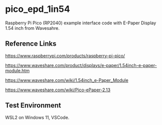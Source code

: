 # pico_epd_1in54
Raspberry Pi Pico (RP2040) example interface code with E-Paper Display 1.54 inch from Wavesahre.

## Reference Links
https://www.raspberrypi.com/products/raspberry-pi-pico/

https://www.waveshare.com/product/displays/e-paper/1.54inch-e-paper-module.htm

https://www.waveshare.com/wiki/1.54inch_e-Paper_Module

https://www.waveshare.com/wiki/Pico-ePaper-2.13


## Test Environment
WSL2 on Windows 11, VSCode.


